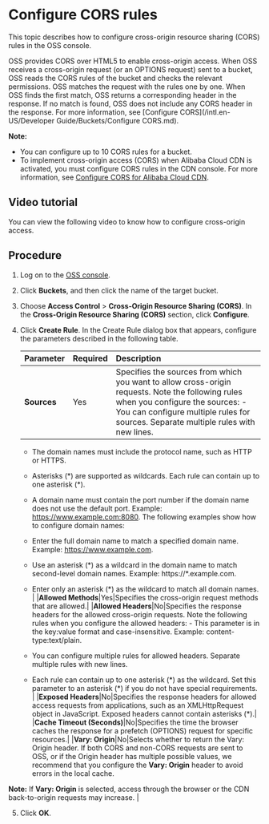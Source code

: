 # Configure CORS rules

This topic describes how to configure cross-origin resource sharing \(CORS\) rules in the OSS console.

OSS provides CORS over HTML5 to enable cross-origin access. When OSS receives a cross-origin request \(or an OPTIONS request\) sent to a bucket, OSS reads the CORS rules of the bucket and checks the relevant permissions. OSS matches the request with the rules one by one. When OSS finds the first match, OSS returns a corresponding header in the response. If no match is found, OSS does not include any CORS header in the response. For more information, see [Configure CORS](/intl.en-US/Developer Guide/Buckets/Configure CORS.md).

**Note:**

-   You can configure up to 10 CORS rules for a bucket.
-   To implement cross-origin access \(CORS\) when Alibaba Cloud CDN is activated, you must configure CORS rules in the CDN console. For more information, see [Configure CORS for Alibaba Cloud CDN](https://www.alibabacloud.com/help/zh/faq-detail/40183.htm).

## Video tutorial

You can view the following video to know how to configure cross-origin access. 

## Procedure

1.  Log on to the [OSS console](https://oss.console.aliyun.com/).

2.  Click **Buckets**, and then click the name of the target bucket.

3.  Choose **Access Control** \> **Cross-Origin Resource Sharing \(CORS\)**. In the **Cross-Origin Resource Sharing \(CORS\)** section, click **Configure**.

4.  Click **Create Rule**. In the Create Rule dialog box that appears, configure the parameters described in the following table.

    |Parameter|Required|Description|
    |:--------|:-------|:----------|
    |**Sources**|Yes|Specifies the sources from which you want to allow cross-origin requests. Note the following rules when you configure the sources:    -   You can configure multiple rules for sources. Separate multiple rules with new lines.
    -   The domain names must include the protocol name, such as HTTP or HTTPS.
    -   Asterisks \(\*\) are supported as wildcards. Each rule can contain up to one asterisk \(\*\).
    -   A domain name must contain the port number if the domain name does not use the default port. Example: https://www.example.com:8080.
The following examples show how to configure domain names:

    -   Enter the full domain name to match a specified domain name. Example: https://www.example.com.
    -   Use an asterisk \(\*\) as a wildcard in the domain name to match second-level domain names. Example: https://\*.example.com.
    -   Enter only an asterisk \(\*\) as the wildcard to match all domain names. |
    |**Allowed Methods**|Yes|Specifies the cross-origin request methods that are allowed.|
    |**Allowed Headers**|No|Specifies the response headers for the allowed cross-origin requests. Note the following rules when you configure the allowed headers:     -   This parameter is in the key:value format and case-insensitive. Example: content-type:text/plain.
    -   You can configure multiple rules for allowed headers. Separate multiple rules with new lines.
    -   Each rule can contain up to one asterisk \(\*\) as the wildcard. Set this parameter to an asterisk \(\*\) if you do not have special requirements. |
    |**Exposed Headers**|No|Specifies the response headers for allowed access requests from applications, such as an XMLHttpRequest object in JavaScript. Exposed headers cannot contain asterisks \(\*\).|
    |**Cache Timeout \(Seconds\)**|No|Specifies the time the browser caches the response for a prefetch \(OPTIONS\) request for specific resources.|
    |**Vary: Origin**|No|Selects whether to return the Vary: Origin header. If both CORS and non-CORS requests are sent to OSS, or if the Origin header has multiple possible values, we recommend that you configure the **Vary: Origin** header to avoid errors in the local cache.

**Note:** If **Vary: Origin** is selected, access through the browser or the CDN back-to-origin requests may increase. |

5.  Click **OK**.


